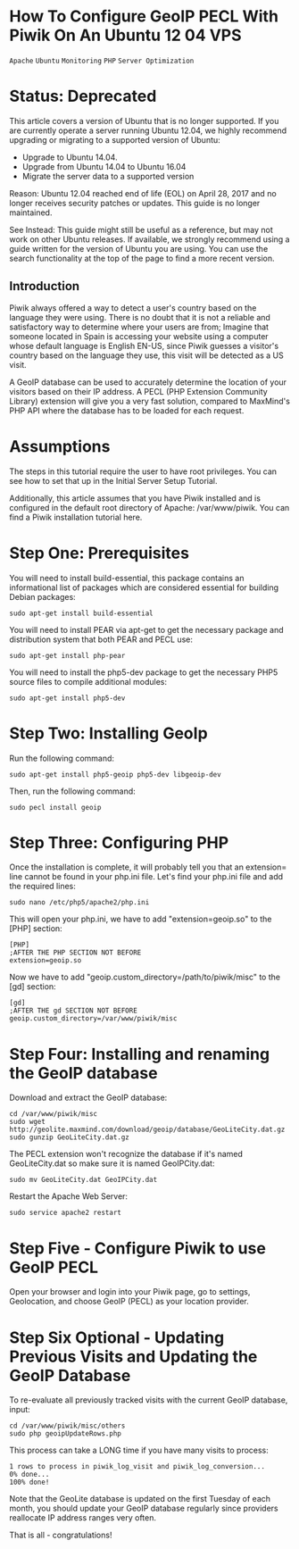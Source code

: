 # How To Configure GeoIP  PECL  With Piwik On An Ubuntu 12 04 VPS

```Apache``` ```Ubuntu``` ```Monitoring``` ```PHP``` ```Server Optimization```











# Status: Deprecated


This article covers a version of Ubuntu that is no longer supported.  If you are currently operate a server running Ubuntu 12.04, we highly recommend upgrading or migrating to a supported version of Ubuntu:


- Upgrade to Ubuntu 14.04.
- Upgrade from Ubuntu 14.04 to Ubuntu 16.04
- Migrate the server data to a supported version

Reason:
Ubuntu 12.04 reached end of life (EOL) on April 28, 2017 and no longer receives security patches or updates.  This guide is no longer maintained.


See Instead:
This guide might still be useful as a reference, but may not work on other Ubuntu releases.  If available, we strongly recommend using a guide written for the version of Ubuntu you are using.   You can use the search functionality at the top of the page to find a more recent version.


## Introduction


Piwik always offered a way to detect a user's country based on the language they were using. There is no doubt that it is not a reliable and satisfactory way to determine where your users are from; Imagine that someone located in Spain is accessing your website using a computer whose default language is English EN-US, since Piwik guesses a visitor's country based on the language they use, this visit will be detected as a US visit.


A GeoIP database can be used to accurately determine the location of your visitors based on their IP address. A PECL (PHP Extension Community Library) extension will give you a very fast solution, compared to MaxMind's PHP API where the database has to be loaded for each request.


# Assumptions


The steps in this tutorial require the user to have root privileges. You can see how to set that up in the Initial Server Setup Tutorial.


Additionally, this article assumes that you have Piwik installed and is configured in the default root directory of Apache: /var/www/piwik. You can find a Piwik installation tutorial here.


# Step One: Prerequisites


You will need to install build-essential, this package contains an informational list of packages which are considered essential for building Debian packages:


```
sudo apt-get install build-essential
```


You will need to install PEAR via apt-get to get the necessary package and distribution system that both PEAR and PECL use:


```
sudo apt-get install php-pear
```


You will need to install the php5-dev package to get the necessary PHP5 source files to compile additional modules:


```
sudo apt-get install php5-dev
```


# Step Two: Installing GeoIp


Run the following command:


```
sudo apt-get install php5-geoip php5-dev libgeoip-dev
```


Then, run the following command:


```
sudo pecl install geoip
```


# Step Three: Configuring PHP


Once the installation is complete, it will probably tell you that an extension= line cannot be found in your php.ini file. Let's find your php.ini file and add the required lines:


```
sudo nano /etc/php5/apache2/php.ini
```


This will open your php.ini, we have to add "extension=geoip.so" to the [PHP] section:


```
[PHP]
;AFTER THE PHP SECTION NOT BEFORE
extension=geoip.so
```


Now we have to add "geoip.custom_directory=/path/to/piwik/misc" to the [gd] section:


```
[gd]
;AFTER THE gd SECTION NOT BEFORE
geoip.custom_directory=/var/www/piwik/misc
```


# Step Four: Installing and renaming the GeoIP database


Download and extract the GeoIP database:


```
cd /var/www/piwik/misc
sudo wget http://geolite.maxmind.com/download/geoip/database/GeoLiteCity.dat.gz
sudo gunzip GeoLiteCity.dat.gz
```


The PECL extension won't recognize the database if it's named GeoLiteCity.dat so make sure it is named GeoIPCity.dat:


```
sudo mv GeoLiteCity.dat GeoIPCity.dat
```


Restart the Apache Web Server:


```
sudo service apache2 restart
```


# Step Five - Configure Piwik to use GeoIP PECL


Open your browser and login into your Piwik page, go to settings, Geolocation, and choose GeoIP (PECL) as your location provider.


# Step Six Optional - Updating Previous Visits and Updating the GeoIP Database


To re-evaluate all previously tracked visits with the current GeoIP database, input:


```
cd /var/www/piwik/misc/others
sudo php geoipUpdateRows.php
```


This process can take a LONG time if you have many visits to process:


```
1 rows to process in piwik_log_visit and piwik_log_conversion...
0% done...
100% done!
```


Note that the GeoLite database is updated on the first Tuesday of each month, you should update your GeoIP database regularly since providers reallocate IP address ranges very often.


That is all - congratulations!



